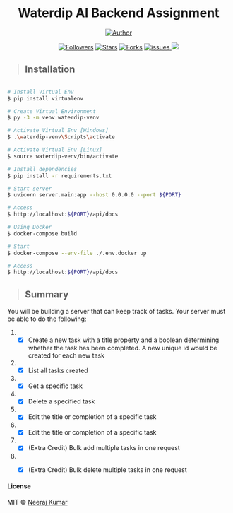 <h1 align="center"> Waterdip AI Backend Assignment</h1>
<p align="center">
<a href="https://github.com/Ryuk-me"><img title="Author" src="https://img.shields.io/badge/Author-Ryuk--me-red.svg?style=for-the-badge&logo=github"></a>
</p>
<p align="center">
<a href="https://github.com/Ryuk-me"><img title="Followers" src="https://img.shields.io/github/followers/Ryuk-me?color=teal&style=flat-square"></a>
<a href="https://github.com/Ryuk-me/pocket-url/stargazers/"><img title="Stars" src="https://img.shields.io/github/stars/ryuk-me/pocket-url?color=brown&style=flat-square"></a>
<a href="https://github.com/Ryuk-me/pocket-url/network/members"><img title="Forks" src="https://img.shields.io/github/forks/ryuk-me/pocket-url?color=lightgrey&style=flat-square"></a>
<a href="https://github.com/Ryuk-me/pocket-url/issues"><img title="issues" src="https://img.shields.io/github/issues/Ryuk-me/pocket-url?style=flat-square">
</a>
<img src='https://visitor-badge.glitch.me/badge?page_id=ryuk-me.pocket-url'>
</p>
<a>


> ## Installation

```sh

# Install Virtual Env
$ pip install virtualenv

# Create Virtual Environment
$ py -3 -m venv waterdip-venv

# Activate Virtual Env [Windows]
$ .\waterdip-venv\Scripts\activate

# Activate Virtual Env [Linux]
$ source waterdip-venv/bin/activate

# Install dependencies
$ pip install -r requirements.txt

# Start server
$ uvicorn server.main:app --host 0.0.0.0 --port ${PORT}

# Access
$ http://localhost:${PORT}/api/docs

# Using Docker
$ docker-compose build

# Start
$ docker-compose --env-file ./.env.docker up

# Access
$ http://localhost:${PORT}/api/docs

```


> ## Summary

You will be building a server that can keep track of tasks. Your server must be able to do the following:

1. - [x] Create a new task with a title property and a boolean determining whether the task has been completed. A new unique id would be created for each new task
1. - [x] List all tasks created
1. - [x] Get a specific task
1. - [x] Delete a specified task
1. - [x] Edit the title or completion of a specific task
1. - [x] Edit the title or completion of a specific task
1. - [x] (Extra Credit) Bulk add multiple tasks in one request
1. - [x] (Extra Credit) Bulk delete multiple tasks in one request



#### License

MIT © [Neeraj Kumar](https://github.com/ryuk-me)